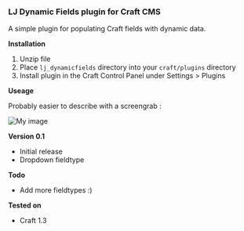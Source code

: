 ### LJ Dynamic Fields plugin for Craft CMS

A simple plugin for populating Craft fields with dynamic data.

**Installation**

1. Unzip file 
2. Place `lj_dynamicfields` directory into your `craft/plugins` directory
3. Install plugin in the Craft Control Panel under Settings > Plugins

**Useage**

Probably easier to describe with a screengrab :

![My image](https://raw.github.com/lewisjenkins/craft-lj-dynamicfields/master/screenshot.png)

**Version 0.1**

+ Initial release
+ Dropdown fieldtype

**Todo**

+ Add more fieldtypes :)

**Tested on**

+ Craft 1.3
